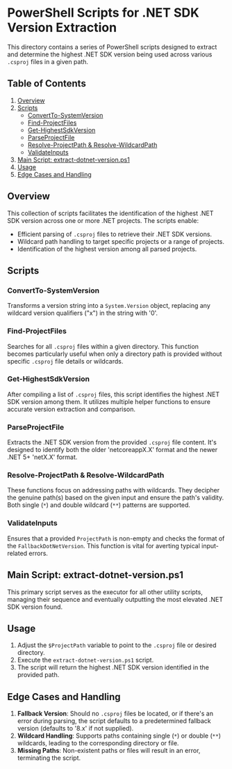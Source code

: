 # PowerShell Scripts for .NET SDK Version Extraction

This directory contains a series of PowerShell scripts designed to extract and determine the highest .NET SDK version being used across various `.csproj` files in a given path.

## Table of Contents

1. [Overview](#overview)
2. [Scripts](#scripts)
   - [ConvertTo-SystemVersion](#convertto-systemversion)
   - [Find-ProjectFiles](#find-projectfiles)
   - [Get-HighestSdkVersion](#get-highestsdkversion)
   - [ParseProjectFile](#parseprojectfile)
   - [Resolve-ProjectPath & Resolve-WildcardPath](#resolve-projectpath--resolve-wildcardpath)
   - [ValidateInputs](#validateinputs)
3. [Main Script: extract-dotnet-version.ps1](#main-script-extract-dotnet-versionps1)
4. [Usage](#usage)
5. [Edge Cases and Handling](#edge-cases-and-handling)

## Overview

This collection of scripts facilitates the identification of the highest .NET SDK version across one or more .NET projects. The scripts enable:

- Efficient parsing of `.csproj` files to retrieve their .NET SDK versions.
- Wildcard path handling to target specific projects or a range of projects.
- Identification of the highest version among all parsed projects.

## Scripts

### ConvertTo-SystemVersion

Transforms a version string into a `System.Version` object, replacing any wildcard version qualifiers ("x") in the string with '0'.

### Find-ProjectFiles

Searches for all `.csproj` files within a given directory. This function becomes particularly useful when only a directory path is provided without specific `.csproj` file details or wildcards.

### Get-HighestSdkVersion

After compiling a list of `.csproj` files, this script identifies the highest .NET SDK version among them. It utilizes multiple helper functions to ensure accurate version extraction and comparison.

### ParseProjectFile

Extracts the .NET SDK version from the provided `.csproj` file content. It's designed to identify both the older 'netcoreappX.X' format and the newer .NET 5+ 'netX.X' format.

### Resolve-ProjectPath & Resolve-WildcardPath

These functions focus on addressing paths with wildcards. They decipher the genuine path(s) based on the given input and ensure the path's validity. Both single (`*`) and double wildcard (`**`) patterns are supported.

### ValidateInputs

Ensures that a provided `ProjectPath` is non-empty and checks the format of the `FallbackDotNetVersion`. This function is vital for averting typical input-related errors.

## Main Script: extract-dotnet-version.ps1

This primary script serves as the executor for all other utility scripts, managing their sequence and eventually outputting the most elevated .NET SDK version found.

## Usage

1. Adjust the `$ProjectPath` variable to point to the `.csproj` file or desired directory.
2. Execute the `extract-dotnet-version.ps1` script.
3. The script will return the highest .NET SDK version identified in the provided path.

## Edge Cases and Handling

1. **Fallback Version**: Should no `.csproj` files be located, or if there's an error during parsing, the script defaults to a predetermined fallback version (defaults to '8.x' if not supplied).
2. **Wildcard Handling**: Supports paths containing single (`*`) or double (`**`) wildcards, leading to the corresponding directory or file.
3. **Missing Paths**: Non-existent paths or files will result in an error, terminating the script.